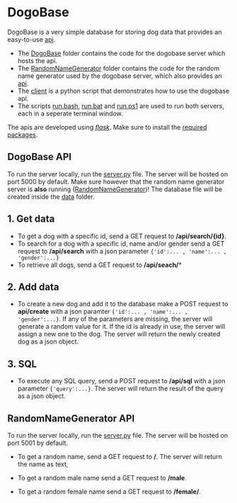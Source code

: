 # DogoBase

DogoBase is a very simple database for storing dog data that provides an easy-to-use [api](#dogobase-api).
- The [DogoBase](DogoBase) folder contains the code for the dogobase server which hosts the api.
- The [RandomNameGenerator](RandomNameGenerator) folder contains the code for the random name generator used by the dogobase server, which also provides an [api](#randomnamegenerator-api).
- The [client](client.py) is a python script that demonstrates how to use the dogobase api.
- The scripts [run.bash](run.bash), [run.bat](run.bat) and [run.ps1](run.ps1) are used to run both servers, each in a seperate terminal window.

The apis are developed using [*flask*](https://flask.palletsprojects.com/en/1.1.x/). Make sure to install the [required packages](requirements.txt).

## **DogoBase API**

To run the server locally, run the [server.py](DogoBase/server.py) file. The server will be hosted on port 5000 by default. Make sure however that the random name generator server is **also** running ([RandomNameGenerator](#randomnamegenerator-api))! The database file will be created inside the [data](DogoBase/data) folder.

## 1. Get data

 - To get a dog with a specific id, send a GET request to **/api/search/{id}**.
 - To search for a dog with a specific id, name and/or gender send a GET request to **/api/search** with a json parameter `{'id':... , 'name':... , 'gender':...}`
 - To retrieve all dogs, send a GET request to **/api/seach/***

## 2. Add data

- To create a new dog and add it to the database make a POST request to **api/create** with a json paramter `{'id':... , 'name':... , 'gender':...}`. If any of the parameters are missing, the server will generate a random value for it. If the id is already in use, the server will assign a new one to the dog. The server will return the newly created dog as a json object.

## 3. SQL

- To execute any SQL query, send a POST request to **/api/sql** with a json parameter `{'query':...}`. The server will return the result of the query as a json object.

## **RandomNameGenerator API**

To run the server locally, run the [server.py](RandomNameGenerator/server.py) file. The server will be hosted on port 5001 by default.

 - To get a random name, send a GET request to **/**. The server will return the name as text,

 - To get a random male name send a GET request to **/male**.

 - To get a random female name send a GET request to **/female/**.
